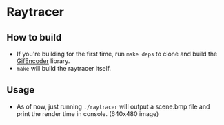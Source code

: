 # Raytracer

## How to build

 - If you're building for the first time, run `make deps` to clone and build the [GifEncoder](https://github.com/xiaozhuai/GifEncoder) library.
 - `make` will build the raytracer itself.

## Usage

 - As of now, just running `./raytracer` will output a scene.bmp file and print the render time in console. (640x480 image)
